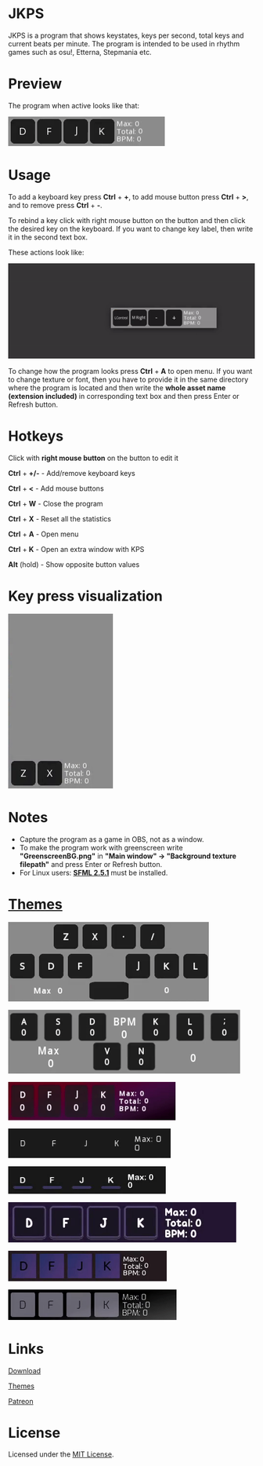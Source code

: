 # JKPS
JKPS is a program that shows keystates, keys per second, total keys and current beats per minute. The program is intended to be used in rhythm games such as osu!, Etterna, Stepmania etc.

# Preview
The program when active looks like that:

![](Wiki/Previews/white-orange-2-preview.gif)

# Usage
To add a keyboard key press **Ctrl** + **+**, to add mouse button press **Ctrl** + **>**, and to remove press **Ctrl** + **-**.

To rebind a key click with right mouse button on the button and then click the desired key on the keyboard. If you want to change key label, then write it in the second text box.

These actions look like:

![](Wiki/Previews/modifications-preview.gif)

To change how the program looks press **Ctrl** + **A** to open menu. If you want to change texture or font, then you have to provide it in the same directory where the program is located and then write the **whole asset name (extension included)** in corresponding text box and then press Enter or Refresh button.

# Hotkeys

Click with **right mouse button** on the button to edit it

**Ctrl** + **+/-** - Add/remove keyboard keys

**Ctrl** + **<** - Add mouse buttons

**Ctrl** + **W** - Close the program

**Ctrl** + **X** - Reset all the statistics

**Ctrl** + **A** - Open menu

**Ctrl** + **K** - Open an extra window with KPS

**Alt** (hold) - Show opposite button values

# Key press visualization

![](Wiki/Previews/key-press-visualization-preview.gif)

# Notes
- Capture the program as a game in OBS, not as a window.
- To make the program work with greenscreen write **"GreenscreenBG.png"** in **"Main window" -> "Background texture filepath"** and press Enter or Refresh button.
- For Linux users: [**SFML 2.5.1**](https://www.sfml-dev.org/) must be installed.

# [Themes](Wiki/Themes.md)

![](Wiki/Previews/7k-4k-mania-white-orange-2-preview.gif)

![](Wiki/Previews/adofai-white-orange-2-preview.gif)

![](Wiki/Previews/red-violet-preview.gif)

![](Wiki/Previews/dark-minimalistic-2-nano-preview.gif)

![](Wiki/Previews/dark-minimalistic-1-nano-preview.gif)

![](Wiki/Previews/modern-purple-preview.gif)

![](Wiki/Previews/dark-violet-preview.gif)

![](Wiki/Previews/dark-classic-preview.gif)

# Links

[Download](https://github.com/JekiTheMonkey/JKPS/releases/)

[Themes](Wiki/Themes.md)

[Patreon](https://www.patreon.com/jekithemonkey)

# License
Licensed under the [MIT License](LICENSE).
